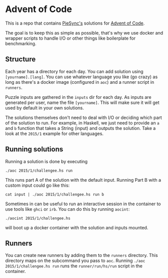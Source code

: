 # Advent of Code

This is a repo that contains [PieSync's](http://www.piesync.com) solutions for [Advent of Code](http://adventofcode.com).

The goal is to keep this as simple as possible, that's why we use docker and wrapper scripts to handle I/O or other things like boilerplate for benchmarking.

## Structure

Each year has a directory for each day. You can add solution using `[yourname].[lang]`. You can use whatever language you like (go crazy) as long as there's a docker image (configured in `aoc`) and a runner script in `runners`.

Puzzle inputs are gathered in the `inputs` dir for each day. As inputs are generated per user, name the file `[yourname]`. This will make sure it will get used by default in your own solutions.

The solutions themselves don't need to deal with I/O or deciding which part of the solution to run. For example, in Haskell, we just need to provide an `a` and `b` function that takes a String (input) and outputs the solution. Take a look at the `2015/1` example for other languages.

## Running solutions

Running a solution is done by executing

```
./aoc 2015/1/challengee.hs run
```

This runs part A of the solution with the default input. Running Part B with a custom input could go like this:

```
cat input | ./aoc 2015/1/challengee.hs run b
```

Sometimes in can be useful to run an interactive session in the container to use tools like `ghci` or `irb`. You can do this by running `aocint`:

```
./aocint 2015/1/challengee.hs
```

will boot up a docker container with the solution and inputs mounted.

## Runners

You can create new runners by adding them to the `runners` directory. This directory maps on the subcommand you pass to `aoc`. Running `./aoc 2015/1/challengee.hs run` runs the `runner/run/hs/run` script in the container.
